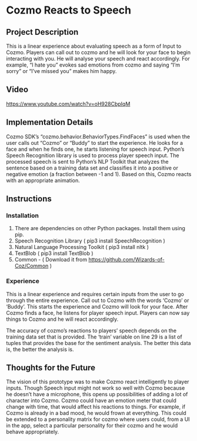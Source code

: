 # Cozmo Reacts to Speech
## Project Description
This is a linear experience about evaluating speech as a form of Input to Cozmo. Players can call out to cozmo and he will look for your face to begin interacting with you. He will analyse your speech and react accordingly. For example, “I hate you” evokes sad emotions from cozmo and saying “I’m sorry” or “I’ve missed you” makes him happy.

## Video
https://www.youtube.com/watch?v=oH928CbpIqM

## Implementation Details
Cozmo SDK’s “cozmo.behavior.BehaviorTypes.FindFaces” is used when the user calls out “Cozmo” or “Buddy” to start the experience. He looks for a face and when he finds one, he starts listening for speech input. Python’s Speech Recognition library is used to process player speech input. The processed speech is sent to Python’s NLP Toolkit that analyzes the sentence based on a training data set and classifies it into a positive or negative emotion (a fraction between -1 and 1). Based on this, Cozmo reacts with an appropriate animation.

## Instructions
### Installation
1. There are dependencies on other Python packages. Install them using pip. 
2. Speech Recognition Library ( pip3 install SpeechRecognition )
3. Natural Language Processing Toolkit ( pip3 install nltk )
4. TextBlob ( pip3 install TextBlob )
5. Common - ( Download it from https://github.com/Wizards-of-Coz/Common )

### Experience
This is a linear experience and requires certain inputs from the user to go through the entire experience.
Call out to Cozmo with the words ‘Cozmo’ or ‘Buddy’. This starts the experience and Cozmo will look for your face. After Cozmo finds a face, he listens for player speech input. Players can now say things to Cozmo and he will react accordingly.

The accuracy of cozmo’s reactions to players’ speech depends on the training data set that is provided. The ‘train’ variable on line 29 is a list of tuples that provides the base for the sentiment analysis. The better this data is, the better the analysis is.

## Thoughts for the Future
The vision of this prototype was to make Cozmo react intelligently to player inputs. Though Speech input might not work so well with Cozmo because he doesn’t have a microphone, this opens up possibilities of adding a lot of character into Cozmo. Cozmo could have an emotion meter that could change with time, that would affect his reactions to things. For example, if Cozmo is already in a bad mood, he would frown at everything. This could be extended to a personality matrix for cozmo where users could, from a UI in the app, select a particular personality for their cozmo and he would behave appropriately.
